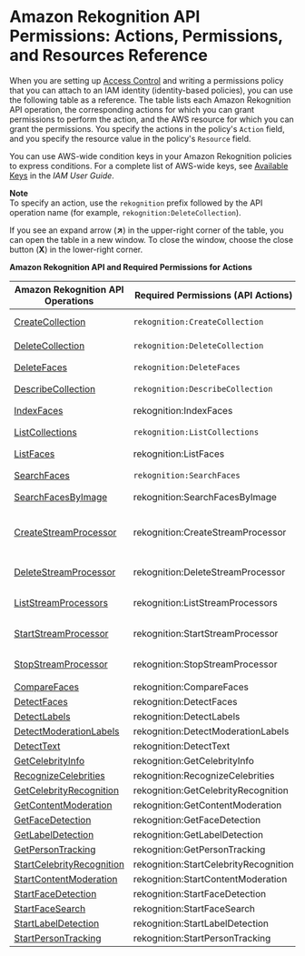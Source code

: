 # Amazon Rekognition API Permissions: Actions, Permissions, and Resources Reference<a name="api-permissions-reference"></a>

When you are setting up [Access Control](authentication-and-access-control.md#access-control) and writing a permissions policy that you can attach to an IAM identity \(identity\-based policies\), you can use the following table as a reference\. The table lists each Amazon Rekognition API operation, the corresponding actions for which you can grant permissions to perform the action, and the AWS resource for which you can grant the permissions\. You specify the actions in the policy's `Action` field, and you specify the resource value in the policy's `Resource` field\. 

You can use AWS\-wide condition keys in your Amazon Rekognition policies to express conditions\. For a complete list of AWS\-wide keys, see [Available Keys](https://docs.aws.amazon.com/IAM/latest/UserGuide/reference_policies_elements.html#AvailableKeys) in the *IAM User Guide*\. 

**Note**  
To specify an action, use the `rekognition` prefix followed by the API operation name \(for example, `rekognition:DeleteCollection`\)\.

If you see an expand arrow \(**↗**\) in the upper\-right corner of the table, you can open the table in a new window\. To close the window, choose the close button \(**X**\) in the lower\-right corner\.


**Amazon Rekognition API and Required Permissions for Actions**  

| Amazon Rekognition API Operations | Required Permissions \(API Actions\) | Resources | 
| --- | --- | --- | 
|  [CreateCollection](API_CreateCollection.md)  |  `rekognition:CreateCollection`  |  arn:aws:rekognition:region:account\-id:collection/collection\-id  | 
|  [DeleteCollection](API_DeleteCollection.md)  |  `rekognition:DeleteCollection`  |  `arn:aws:rekognition:region:account-id:collection/collection-id`  | 
|  [DeleteFaces](API_DeleteFaces.md)  |  `rekognition:DeleteFaces`  |  `arn:aws:rekognition:region:account-id:collection/collection-id`  | 
|  [DescribeCollection](API_DescribeCollection.md)  |  `rekognition:DescribeCollection`  |  `arn:aws:rekognition:region:account-id:collection/collection-id`  | 
|  [IndexFaces](API_IndexFaces.md)  |  rekognition:IndexFaces  |  `arn:aws:rekognition:region:account-id:collection/collection-id`  | 
|  [ListCollections](API_ListCollections.md)  | `rekognition:ListCollections` | `arn:aws:rekognition:region:account-id:*` | 
|  [ListFaces](API_ListFaces.md)  |  rekognition:ListFaces  |  `arn:aws:rekognition:region:account-id:collection/collection-id`  | 
|  [SearchFaces](API_SearchFaces.md)  | `rekognition:SearchFaces` | `arn:aws:rekognition:region:account-id:collection/collection-id` | 
|  [SearchFacesByImage](API_SearchFacesByImage.md)  |  rekognition:SearchFacesByImage  |  `arn:aws:rekognition:region:account-id:collection/collection-id`  | 
|  [CreateStreamProcessor](API_CreateStreamProcessor.md)  |  rekognition:CreateStreamProcessor  |  `arn:aws:rekognition:region:account-id:collection/collection-id` `arn:aws:rekognition:region:account-id:streamprocessor/stream-processor-name`  | 
|  [DeleteStreamProcessor](API_DeleteStreamProcessor.md)  |  rekognition:DeleteStreamProcessor  |  `arn:aws:rekognition:region:account-id:streamprocessor/stream-processor-name`  | 
|  [ListStreamProcessors](API_ListStreamProcessors.md)  |  rekognition:ListStreamProcessors  |  `arn:aws:rekognition:region:account-id:streamprocessor/stream-processor-name`  | 
|  [StartStreamProcessor](API_StartStreamProcessor.md)  |  rekognition:StartStreamProcessor  |  `arn:aws:rekognition:region:account-id:streamprocessor/stream-processor-name`  | 
|  [StopStreamProcessor](API_StopStreamProcessor.md)  |  rekognition:StopStreamProcessor  |  `arn:aws:rekognition:region:account-id:streamprocessor/stream-processor-name`  | 
|  [CompareFaces](API_CompareFaces.md)  |  rekognition:CompareFaces  |  None used\.  | 
|  [DetectFaces](API_DetectFaces.md)  |  rekognition:DetectFaces  |  None used\.  | 
|  [DetectLabels](API_DetectLabels.md)  |  rekognition:DetectLabels  |  None used\.  | 
|  [DetectModerationLabels](API_DetectModerationLabels.md)  |  rekognition:DetectModerationLabels  |  None used\.  | 
|  [DetectText](API_DetectText.md)  |  rekognition:DetectText  |  None used\.  | 
|  [GetCelebrityInfo](API_GetCelebrityInfo.md)  |  rekognition:GetCelebrityInfo  |  None used\.  | 
|  [RecognizeCelebrities](API_RecognizeCelebrities.md)  |  rekognition:RecognizeCelebrities  |  None used\.  | 
|  [GetCelebrityRecognition](API_GetCelebrityRecognition.md)  |  rekognition:GetCelebrityRecognition  |  None used\.  | 
|  [GetContentModeration](API_GetContentModeration.md)  |  rekognition:GetContentModeration  |  None used\.  | 
|  [GetFaceDetection](API_GetFaceDetection.md)  |  rekognition:GetFaceDetection  |  None used\.  | 
|  [GetLabelDetection](API_GetLabelDetection.md)  |  rekognition:GetLabelDetection  |  None used\.  | 
|  [GetPersonTracking](API_GetPersonTracking.md)  |  rekognition:GetPersonTracking  |  None used\.  | 
|  [StartCelebrityRecognition](API_StartCelebrityRecognition.md)  |  rekognition:StartCelebrityRecognition  |  None used\.  | 
|  [StartContentModeration](API_StartContentModeration.md)  |  rekognition:StartContentModeration  |  None used\.  | 
|  [StartFaceDetection](API_StartFaceDetection.md)  |  rekognition:StartFaceDetection  |  None used\.  | 
|  [StartFaceSearch](API_StartFaceSearch.md)  |  rekognition:StartFaceSearch  |  None used\.  | 
|  [StartLabelDetection](API_StartLabelDetection.md)  |  rekognition:StartLabelDetection  |  None used\.  | 
|  [StartPersonTracking](API_StartPersonTracking.md)  |  rekognition:StartPersonTracking  |  None used\.  | 
